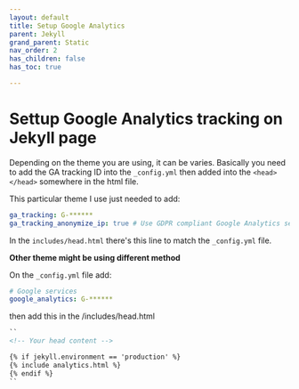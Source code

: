 ```yaml
---
layout: default
title: Setup Google Analytics
parent: Jekyll
grand_parent: Static
nav_order: 2
has_children: false
has_toc: true

---
```


# Settup Google Analytics tracking on Jekyll page

Depending on the theme you are using, it can be varies. Basically you need to add the GA tracking ID into the `_config.yml` then added into the `<head></head>` somewhere in the html file. 

This particular theme I use just needed to add:
```yml
ga_tracking: G-******
ga_tracking_anonymize_ip: true # Use GDPR compliant Google Analytics settings (true by default)
```
In the `includes/head.html` there's this line to match the `_config.yml` file.

**Other theme might be using different method**

On the `_config.yml` file add:

```yml
# Google services
google_analytics: G-******
```

then add this in the /includes/head.html 
````md
``
<!-- Your head content -->

{% if jekyll.environment == 'production' %}
{% include analytics.html %}
{% endif %}
``
````
